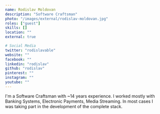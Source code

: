 ```yaml
---
name: Rodislav Moldovan
description: "Software Craftsman"
photo: "/images/external/rodislav-moldovan.jpg"
roles: ["guest"]
skills: []
location: ""
external: true

# Social Media
twitter: "rodislavable"
website: ""
facebook: ""
linkedin: "rodislav"
github: "rodislav"
pinterest: ""
instagram: ""
youtube: ""
---
```


I'm a Software Craftsman with ~14 years experience. I worked mostly with Banking Systems, Electronic Payments, Media Streaming. In most cases I was taking part in the development of the complete stack.
